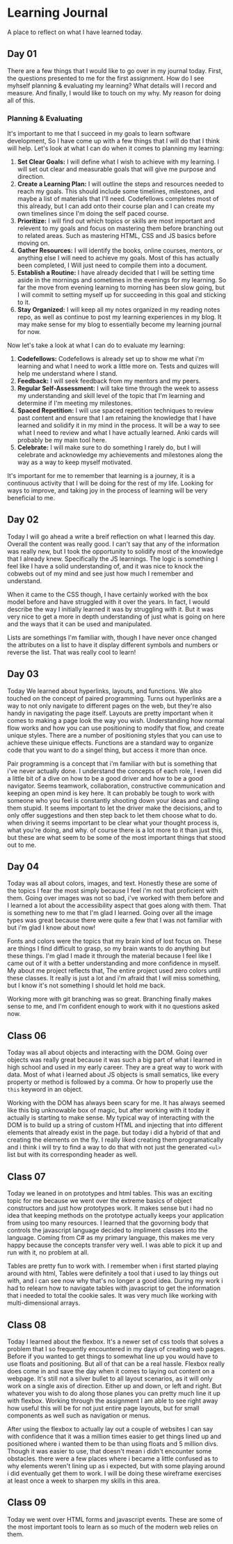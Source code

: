 # Learning Journal

A place to reflect on what I have learned today.

## Day 01

There are a few things that I would like to go over in my journal today. First, the questions presented to me for the first assignment. How do I see myhself planning & evaluating my learning? What details will I record and measure. And finally, I would like to touch on my why. My reason for doing all of this.

### Planning & Evaluating

It's important to me that I succeed in my goals to learn software development, So I have come up with a few things that I will do that I think will help. Let's look at what I can do when it comes to planning my learning:

1. **Set Clear Goals:** I will define what I wish to achieve with my learning. I will set out clear and measurable goals that will give me purpose and direction.
2. **Create a Learning Plan:** I will outline the steps and resources needed to reach my goals. This should include some timelines, milestones, and maybe a list of materials that I'll need. Codefellows completes most of this already, but I can add onto their course plan and I can create my own timelines since I'm doing the self paced course.
3. **Prioritize:** I will find out which topics or skills are most important and relevent to my goals and focus on mastering them before branching out to related areas. Such as mastering HTML, CSS and JS basics before moving on.
4. **Gather Resources:** I will identify the books, online courses, mentors, or anything else I will need to achieve my goals. Most of this has actually been completed, I Will just need to compile them into a document.
5. **Establish a Routine:** I have already decided that I will be setting time aside in the mornings and sometimes in the evenings for my learning. So far the move from evening learning to morning has been slow going, but I will commit to setting myself up for succeeding in this goal and sticking to it.
6. **Stay Organized:** I will keep all my notes organized in my reading notes repo, as well as continue to post my learning experiences in my blog. It may make sense for my blog to essentially become my learning journal for now.

Now let's take a look at what I can do to evaluate my learning:

1. **Codefellows:** Codefellows is already set up to show me what i'm learning and what I need to work a little more on. Tests and quizes will help me understand where I stand.
2. **Feedback:** I will seek feedback from my mentors and my peers.
3. **Regular Self-Assessment:** I will take time through the week to assess my understanding and skill level of the topic that I'm learning and determine if I'm meeting my milestones.
4. **Spaced Repetition:** I will use spaced repetition techniques to review past content and ensure that I am retaining the knowledge that I have learned and solidify it in my mind in the process. It will be a way to see what I need to review and what I have actually learned. Anki cards will probably be my main tool here.
5. **Celebrate:** I will make sure to do something I rarely do, but I will celebrate and acknowledge my achievements and milestones along the way as a way to keep myself motivated.

It's important for me to remember that learning is a journey, it is a continuous activity that I will be doing for the rest of my life. Looking for ways to improve, and taking joy in the process of learning will be very beneficial to me.

## Day 02

Today I will go ahead a write a breif reflection on what I learned this day. Overall the content was really good. I can't say that any of the information was really new, but I took the opportunity to solidify most of the knowledge that I already knew. Specifically the JS learnings. The logic is something I feel like I have a solid understanding of, and it was nice to knock the cobwebs out of my mind and see just how much I remember and understand.

When it came to the CSS though, I have certainly worked with the box model before and have struggled with it over the years. In fact, I would describe the way I initially learned it was by struggling with it. But it was very nice to get a more in depth understanding of just what is going on here and the ways that it can be used and manipulated.

Lists are somethings I'm familiar with, though I have never once changed the attributes on a list to have it display different symbols and numbers or reverse the list. That was really cool to learn!

## Day 03

Today We learned about hyperlinks, layouts, and functions. We also touched on the concept of paired programming. Turns out hyperlinks are a way to not only navigate to different pages on the web, but they're also handy in navigating the page itself. Layouts are pretty important when it comes to making a page look the way you wish. Understanding how normal flow works and how you can use positioning to modify that flow, and create unique styles. There are a number of positioning styles that you can use to achieve these uinique effects. Functions are a standard way to organize code that you want to do a singel thing, but access it more than once.

Pair programming is a concept that i'm familiar with but is something that i've never actually done. I understand the concepts of each role, I even did a little bit of a dive on how to be a good driver and how to be a good navigator. Seems teamwork, collaboration, constructive communication and keeping an open mind is key here. It can probably be tough to work with someone who you feel is constantly shooting down your ideas and calling them stupid. It seems important to let the driver make the decisions, and to only offer suggestions and then step back to let them choose what to do. when driving it seems important to be clear what your thought process is, what you're doing, and why. of course there is a lot more to it than just this, but these are what seem to be some of the most important things that stood out to me.

## Day 04

Today was all about colors, images, and text. Honestly these are some of the topics I fear the most simply because I feel i'm not that proficient with them. Going over images was not so bad, i've worked with them before and I learned a lot about the accessibility aspect that goes along with them. That is something new to me that I'm glad  I learned. Going over all the image types was great because there were quite a few that I was not familiar with but i'm glad I know about now!

Fonts and colors were the topics that my brain kind of lost focus on. These are things I find difficult to grasp, so my brain wants to do anything but these things. I'm glad I made it through the material because I feel like I came out of it with a better understanding and more confidence in myself. My about me project reflects that, The entire project used zero colors until these classes. It really is just a lot and i'm afraid that I will miss something, but I know it's not something I should let hold me back.

Working more with git branching was so great. Branching finally makes sense to me, and I'm confident enough to work with it no questions asked now.

## Class 06

Today was all about objects and interacting with the DOM. Going over objects was really great because it was such a big part of what i learned in high school and used in my early career. They are a great way to work with data. Most of what i learned about JS objects is small sematics, like every property or method is followed by a comma. Or how to properly use the `this` keyword in an object.

Working with the DOM has always been scary for me. It has always seemed like this big unknowable box of magic, but after working with it today it actually is starting to make sense. My typical way of interacting with the DOM is to build up a string of custom HTML and injecting that into different elements that already exist in the page. but today i did a hybrid of that and creating the elements on the fly. I really liked creating them programatically and i think i will try to find a way to do that with not just the generated `<ul>` list but with its corresponding header as well.

## Class 07

Today we leaned in on prototypes and html tables. This was an exciting topic for me because we went over the extreme basics of object constructors and just how prototypes work. It makes sense but i had no idea that keeping methods on the prototype actually keeps your application from using too many resources. I learned that the govorning body that controls the javascript language decided to impliment classes into the language. Coming from C# as my primary language, this makes me very happy because the concepts transfer very well. I was able to pick it up and run with it, no problem at all.

Tables are pretty fun to work with. I remember when i first started playing around with html, Tables were definitely a tool that i used to lay things out with, and i can see now why that's no longer a good idea. During my work i had to relearn how to navigate tables with javascript to get the information that i needed to total the cookie sales. It was very much like working with multi-dimensional arrays.

## Class 08

Today I learned about the flexbox. It's a newer set of css tools that solves a problem that I so frequently encountered in my days of creating web pages. Before if you wanted to get things to somewhat line up you would have to use floats and positioning. But all of that can be a real hassle. Flexbox really does come in and save the day when it comes to laying out content on a webpage. It's still not a silver bullet to all layout scenarios, as it will only work on a single axis of direction. Either up and down, or left and right. But whatever you wish to do along those planes you can pretty much line it up with flexbox. Working through the assignment I am able to see right away how useful this will be for not just entire page layouts, but for small components as well such as navigation or menus. 

After using the flexbox to actually lay out a couple of websites I can say with confidence that it was a million times easier to get things lined up and positioned where i wanted them to be than using floats and 5 million divs. Though it was easier to use, that doesn't mean i didn't encounter some obstacles. there were a few places where i became a little confused as to why elements weren't lining up as i expected, but with some playing around i did eventually get them to work. I will be doing these wireframe exercises at least once a week to sharpen my skills in this area.

## Class 09

Today we went over HTML forms and javascript events. These are some of the most important tools to learn as so much of the modern web relies on them.
